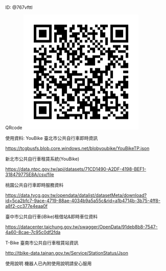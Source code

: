 ID: @767vfttl

QRcode 
![image](767vfttl.png)

使用資料: 
YouBike 臺北市公共自行車即時資訊 

https://tcgbusfs.blob.core.windows.net/blobyoubike/YouBikeTP.json 

新北市公共自行車租賃系統(YouBike) 

https://data.ntpc.gov.tw/api/datasets/71CD1490-A2DF-4198-BEF1-318479775E8A/csv/file 

桃園公共自行車即時服務資料 

https://data.tycg.gov.tw/opendata/datalist/datasetMeta/download?id=5ca2bfc7-9ace-4719-88ae-4034b9a5a55c&rid=a1b4714b-3b75-4ff8-a8f2-cc377e4eaa0f 

臺中市公共自行車(iBike)租借站&即時車位資料 

https://datacenter.taichung.gov.tw/swagger/OpenData/91deb8b8-7547-4a60-8cae-7c95c0df2fda 

T-Bike 臺南市公共自行車租賃站資訊 

http://tbike-data.tainan.gov.tw/Service/StationStatus/Json

使用說明 
機器人已內附使用說明請安心服用

